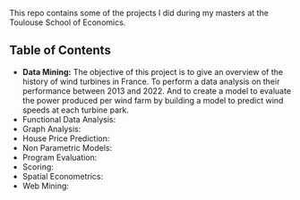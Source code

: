 This repo contains some of the projects I did during my masters at the Toulouse School of Economics.

Table of Contents
-
  - **Data Mining:** The objective of this project is to give an overview of the history of wind turbines in France. To perform a data analysis on their performance between 2013 and 2022. And to create a model to evaluate the power produced per wind farm by building a model to predict wind speeds at each turbine park.
  - Functional Data Analysis:
  - Graph Analysis:
  - House Price Prediction:
  - Non Parametric Models:
  - Program Evaluation:
  - Scoring:
  - Spatial Econometrics:
  - Web Mining:
